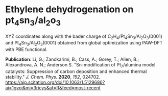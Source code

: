 # Ethylene dehydrogenation on pt<sub>4</sub>sn<sub>3</sub>/al<sub>2</sub>o<sub>3</sub>

XYZ coordinates along with the bader charge of C<sub>2</sub>H<sub>4</sub>/Pt<sub>4</sub>Sn<sub>3</sub>/Al<sub>2</sub>O<sub>3</sub>(0001) and Pt<sub>4</sub>Sn<sub>3</sub>/Al<sub>2</sub>O<sub>3</sub>(0001) obtained from global optimization using PAW-DFT with PBE functional.

**Publication**: Li, G.; Zandkarimi, B.; Cass, A.; Gorey, T.; Allen, B.; Alexandrova, A. N.; Anderson S. "Sn-modification of Pt<sub>7</sub>/alumina model catalysts: Suppression of carbon deposition and enhanced thermal stability." *J. Chem. Phys.* **2020**, *152*, 024702. https://aip.scitation.org/doi/10.1063/1.5129686?ai=1gvoi&mi=3ricys&af=R&feed=most-recent
